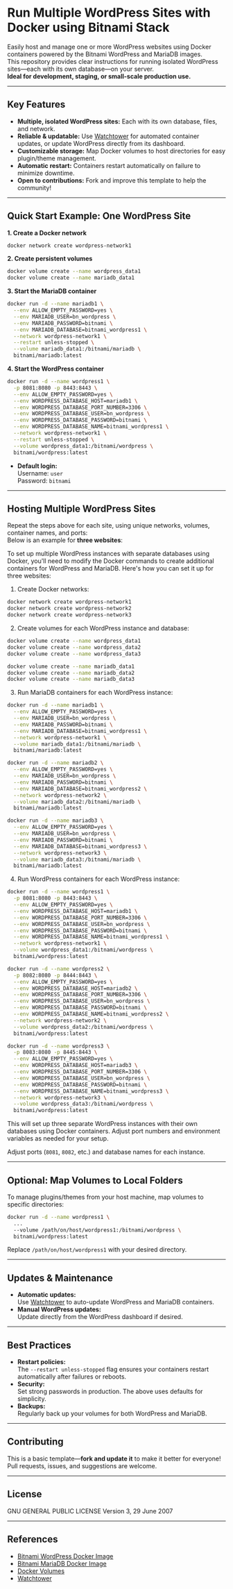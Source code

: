 # Run Multiple WordPress Sites with Docker using Bitnami Stack

Easily host and manage one or more WordPress websites using Docker containers powered by the Bitnami WordPress and MariaDB images.  
This repository provides clear instructions for running isolated WordPress sites—each with its own database—on your server.  
**Ideal for development, staging, or small-scale production use.**

---

## Key Features

- **Multiple, isolated WordPress sites:** Each with its own database, files, and network.
- **Reliable & updatable:** Use [Watchtower](https://containrrr.dev/watchtower/) for automated container updates, or update WordPress directly from its dashboard.
- **Customizable storage:** Map Docker volumes to host directories for easy plugin/theme management.
- **Automatic restart:** Containers restart automatically on failure to minimize downtime.
- **Open to contributions:** Fork and improve this template to help the community!

---

## Quick Start Example: One WordPress Site

**1. Create a Docker network**  
```bash
docker network create wordpress-network1
```

**2. Create persistent volumes**  
```bash
docker volume create --name wordpress_data1
docker volume create --name mariadb_data1
```

**3. Start the MariaDB container**  
```bash
docker run -d --name mariadb1 \
  --env ALLOW_EMPTY_PASSWORD=yes \
  --env MARIADB_USER=bn_wordpress \
  --env MARIADB_PASSWORD=bitnami \
  --env MARIADB_DATABASE=bitnami_wordpress1 \
  --network wordpress-network1 \
  --restart unless-stopped \
  --volume mariadb_data1:/bitnami/mariadb \
  bitnami/mariadb:latest
```

**4. Start the WordPress container**  
```bash
docker run -d --name wordpress1 \
  -p 8081:8080 -p 8443:8443 \
  --env ALLOW_EMPTY_PASSWORD=yes \
  --env WORDPRESS_DATABASE_HOST=mariadb1 \
  --env WORDPRESS_DATABASE_PORT_NUMBER=3306 \
  --env WORDPRESS_DATABASE_USER=bn_wordpress \
  --env WORDPRESS_DATABASE_PASSWORD=bitnami \
  --env WORDPRESS_DATABASE_NAME=bitnami_wordpress1 \
  --network wordpress-network1 \
  --restart unless-stopped \
  --volume wordpress_data1:/bitnami/wordpress \
  bitnami/wordpress:latest
```

- **Default login:**  
  Username: `user`  
  Password: `bitnami`

---

## Hosting Multiple WordPress Sites

Repeat the steps above for each site, using unique networks, volumes, container names, and ports:  
Below is an example for **three websites**:


To set up multiple WordPress instances with separate databases using Docker, you'll need to modify the Docker commands to create additional containers for WordPress and MariaDB. Here's how you can set it up for three websites:

1. Create Docker networks:
```bash
docker network create wordpress-network1
docker network create wordpress-network2
docker network create wordpress-network3
```

2. Create volumes for each WordPress instance and database:
```bash
docker volume create --name wordpress_data1
docker volume create --name wordpress_data2
docker volume create --name wordpress_data3

docker volume create --name mariadb_data1
docker volume create --name mariadb_data2
docker volume create --name mariadb_data3
```

3. Run MariaDB containers for each WordPress instance:
```bash
docker run -d --name mariadb1 \
  --env ALLOW_EMPTY_PASSWORD=yes \
  --env MARIADB_USER=bn_wordpress \
  --env MARIADB_PASSWORD=bitnami \
  --env MARIADB_DATABASE=bitnami_wordpress1 \
  --network wordpress-network1 \
  --volume mariadb_data1:/bitnami/mariadb \
  bitnami/mariadb:latest

docker run -d --name mariadb2 \
  --env ALLOW_EMPTY_PASSWORD=yes \
  --env MARIADB_USER=bn_wordpress \
  --env MARIADB_PASSWORD=bitnami \
  --env MARIADB_DATABASE=bitnami_wordpress2 \
  --network wordpress-network2 \
  --volume mariadb_data2:/bitnami/mariadb \
  bitnami/mariadb:latest

docker run -d --name mariadb3 \
  --env ALLOW_EMPTY_PASSWORD=yes \
  --env MARIADB_USER=bn_wordpress \
  --env MARIADB_PASSWORD=bitnami \
  --env MARIADB_DATABASE=bitnami_wordpress3 \
  --network wordpress-network3 \
  --volume mariadb_data3:/bitnami/mariadb \
  bitnami/mariadb:latest
```

4. Run WordPress containers for each WordPress instance:
```bash
docker run -d --name wordpress1 \
  -p 8081:8080 -p 8443:8443 \
  --env ALLOW_EMPTY_PASSWORD=yes \
  --env WORDPRESS_DATABASE_HOST=mariadb1 \
  --env WORDPRESS_DATABASE_PORT_NUMBER=3306 \
  --env WORDPRESS_DATABASE_USER=bn_wordpress \
  --env WORDPRESS_DATABASE_PASSWORD=bitnami \
  --env WORDPRESS_DATABASE_NAME=bitnami_wordpress1 \
  --network wordpress-network1 \
  --volume wordpress_data1:/bitnami/wordpress \
  bitnami/wordpress:latest

docker run -d --name wordpress2 \
  -p 8082:8080 -p 8444:8443 \
  --env ALLOW_EMPTY_PASSWORD=yes \
  --env WORDPRESS_DATABASE_HOST=mariadb2 \
  --env WORDPRESS_DATABASE_PORT_NUMBER=3306 \
  --env WORDPRESS_DATABASE_USER=bn_wordpress \
  --env WORDPRESS_DATABASE_PASSWORD=bitnami \
  --env WORDPRESS_DATABASE_NAME=bitnami_wordpress2 \
  --network wordpress-network2 \
  --volume wordpress_data2:/bitnami/wordpress \
  bitnami/wordpress:latest

docker run -d --name wordpress3 \
  -p 8083:8080 -p 8445:8443 \
  --env ALLOW_EMPTY_PASSWORD=yes \
  --env WORDPRESS_DATABASE_HOST=mariadb3 \
  --env WORDPRESS_DATABASE_PORT_NUMBER=3306 \
  --env WORDPRESS_DATABASE_USER=bn_wordpress \
  --env WORDPRESS_DATABASE_PASSWORD=bitnami \
  --env WORDPRESS_DATABASE_NAME=bitnami_wordpress3 \
  --network wordpress-network3 \
  --volume wordpress_data3:/bitnami/wordpress \
  bitnami/wordpress:latest
```

This will set up three separate WordPress instances with their own databases using Docker containers. Adjust port numbers and environment variables as needed for your setup.



Adjust ports (`8081`, `8082`, etc.) and database names for each instance.

---

## Optional: Map Volumes to Local Folders

To manage plugins/themes from your host machine, map volumes to specific directories:
```bash
docker run -d --name wordpress1 \
  ...
  --volume /path/on/host/wordpress1:/bitnami/wordpress \
  bitnami/wordpress:latest
```
Replace `/path/on/host/wordpress1` with your desired directory.

---

## Updates & Maintenance

- **Automatic updates:**  
  Use [Watchtower](https://containrrr.dev/watchtower/) to auto-update WordPress and MariaDB containers.
- **Manual WordPress updates:**  
  Update directly from the WordPress dashboard if desired.

---

## Best Practices

- **Restart policies:**  
  The `--restart unless-stopped` flag ensures your containers restart automatically after failures or reboots.
- **Security:**  
  Set strong passwords in production. The above uses defaults for simplicity.
- **Backups:**  
  Regularly back up your volumes for both WordPress and MariaDB.

---

## Contributing

This is a basic template—**fork and update it** to make it better for everyone!  
Pull requests, issues, and suggestions are welcome.

---

## License

  GNU GENERAL PUBLIC LICENSE
  Version 3, 29 June 2007

---

## References

- [Bitnami WordPress Docker Image](https://hub.docker.com/r/bitnami/wordpress)
- [Bitnami MariaDB Docker Image](https://hub.docker.com/r/bitnami/mariadb)
- [Docker Volumes](https://docs.docker.com/storage/volumes/)
- [Watchtower](https://containrrr.dev/watchtower/)
